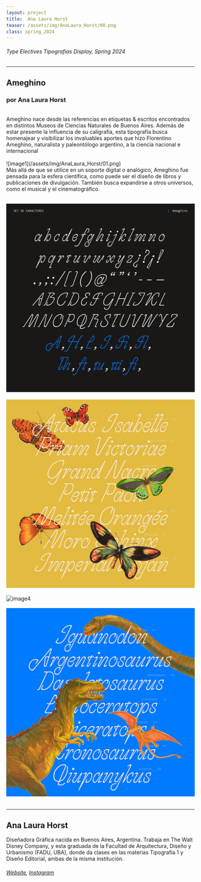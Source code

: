 ```yaml
---
layout: project
title:  Ana Laura Horst
teaser: /assets/img/AnaLaura_Horst/00.png
class: spring_2024
---
```

###### Type Electives Tipografías Display, Spring 2024 ######
---
## Ameghino ##
### por Ana Laura Horst ###
<br>
Ameghino nace desde las referencias en etiquetas & escritos encontrados en distintos Museos de Ciencias Naturales de Buenos Aires. Además de estar presente la influencia de su caligrafía, esta tipografía busca homenajear y visibilizar los invaluables aportes que hizo Florentino Ameghino, naturalista y paleontólogo argentino, a la ciencia nacional e internacional
<br><br>
![image1](/assets/img/AnaLaura_Horst/01.png)
<br>
Más allá de que se utilice en un soporte digital o analógico, Ameghino fue pensada para la esfera científica, como puede ser el diseño de libros y publicaciones de divulgación. También busca expandirse a otros universos, como el musical y el cinematográfico.
<br><br>

![image2](/assets/img/AnaLaura_Horst/02.png)
<br><br>
![image3](/assets/img/AnaLaura_Horst/03.png)
<br><br>
![image4](/assets/img/AnaLaura_Horst/04.png)
<br><br>
![image5](/assets/img/AnaLaura_Horst/05.png)
<br><br>

---
## Ana Laura Horst ##
Diseñadora Gráfica nacida en Buenos Aires, Argentina. Trabaja en The Walt Disney Company, y esta graduada de la Facultad de Arquitectura, Diseño y Urbanismo (FADU, UBA), donde da clases en las materias Tipografía 1 y Diseño Editorial, ambas de la misma institución.
<br>
###### [Website](https://www.behance.net/analaurahorst), [Instagram](https://www.instagram.com/analaurahorst) ######

